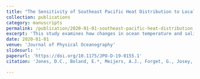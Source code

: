 ```yaml
---
title: "The Sensitivity of Southeast Pacific Heat Distribution to Local and Remote Changes in Ocean Properties"
collection: publications
category: manuscripts
permalink: /publication/2020-01-01-southeast-pacific-heat-distribution
excerpt: 'This study examines how changes in ocean temperature and salinity affect heat distribution in the Southern Ocean, with a focus on the recently ventilated subsurface Pacific sector.'
date: 2020-01-01
venue: 'Journal of Physical Oceanography'
slidesurl: ''
paperurl: 'https://doi.org/10.1175/JPO-D-19-0155.1'
citation: 'Jones, D.C., Boland, E.*, Meijers, A.J., Forget, G., Josey, S., Sallee, J., Shuckburgh, E. (2020). "The Sensitivity of Southeast Pacific Heat Distribution to Local and Remote Changes in Ocean Properties." <i>Journal of Physical Oceanography</i>, 50, 773–790. <a href="https://doi.org/10.1175/JPO-D-19-0155.1">https://doi.org/10.1175/JPO-D-19-0155.1</a>'

---
```

